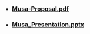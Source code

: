 * ### [Musa-Proposal.pdf](Musa-Proposal.pdf)
* ### [Musa_Presentation.pptx](Musa_Presentation.pptx)
